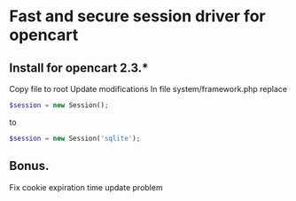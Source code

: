 # Fast and secure session driver for opencart
## Install for opencart 2.3.*

Copy file to root
Update modifications
In file system/framework.php replace
```php
$session = new Session();
```
to
```php
$session = new Session('sqlite');
```
## Bonus.
Fix cookie expiration time update problem